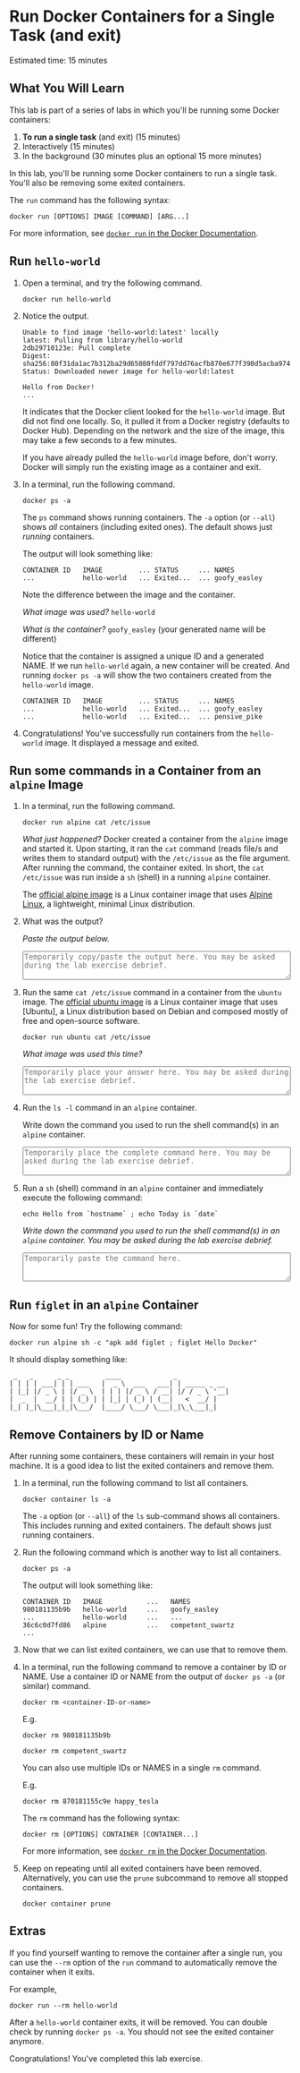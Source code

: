 # Run Docker Containers for a Single Task (and exit)

Estimated time: 15 minutes

## What You Will Learn

This lab is part of a series of labs in which you'll be running some Docker containers:

1. **To run a single task** (and exit) (15 minutes)
2. Interactively (15 minutes)
3. In the background (30 minutes plus an optional 15 more minutes)

In this lab, you'll be running some Docker containers to run a single task. You'll also be removing some exited containers.

The `run` command has the following syntax:

```
docker run [OPTIONS] IMAGE [COMMAND] [ARG...]
```

For more information, see [`docker run` in the Docker Documentation](https://docs.docker.com/engine/reference/commandline/run/).

## Run `hello-world`

1. Open a terminal, and try the following command.

    ```
    docker run hello-world
    ```

2. Notice the output.

    ```
    Unable to find image 'hello-world:latest' locally
    latest: Pulling from library/hello-world
    2db29710123e: Pull complete
    Digest: sha256:80f31da1ac7b312ba29d65080fddf797dd76acfb870e677f390d5acba9741b17
    Status: Downloaded newer image for hello-world:latest

    Hello from Docker!
    ...
    ```

    It indicates that the Docker client looked for the `hello-world` image. But did not find one locally. So, it pulled it from a Docker registry (defaults to Docker Hub). Depending on the network and the size of the image, this may take a few seconds to a few minutes.

    If you have already pulled the `hello-world` image before, don't worry. Docker will simply run the existing image as a container and exit.

3. In a terminal, run the following command.

    ```
    docker ps -a
    ```

    The `ps` command shows running containers. The `-a` option (or `--all`) shows _all_ containers (including exited ones). The default shows just _running_ containers.

    The output will look something like:

    ```
    CONTAINER ID   IMAGE         ... STATUS     ... NAMES
    ...            hello-world   ... Exited...  ... goofy_easley
    ```

    Note the difference between the image and the container.

    _What image was used?_ `hello-world`

    _What is the container?_ `goofy_easley` (your generated name will be different)

    Notice that the container is assigned a unique ID and a generated NAME. If we run `hello-world` again, a new container will be created. And running `docker ps -a` will show the two containers created from the `hello-world` image.

    ```
    CONTAINER ID   IMAGE         ... STATUS     ... NAMES
    ...            hello-world   ... Exited...  ... goofy_easley
    ...            hello-world   ... Exited...  ... pensive_pike
    ```

3. Congratulations! You've successfully run containers from the `hello-world` image. It displayed a message and exited.


## Run some commands in a Container from an `alpine` Image

1. In a terminal, run the following command.

    ```
    docker run alpine cat /etc/issue
    ```

    *What just happened?* Docker created a container from the `alpine` image and started it. Upon starting, it ran the `cat` command (reads file/s and writes them to standard output) with the `/etc/issue` as the file argument. After running the command, the container exited. In short, the `cat /etc/issue` was run inside a `sh` (shell) in a running `alpine` container.

    The [official alpine image](https://hub.docker.com/_/alpine) is a Linux container image that uses [Alpine Linux](https://alpinelinux.org/), a lightweight, minimal Linux distribution.

2. What was the output?

    _Paste the output below._

    <textarea rows="3" style="width: 100%; max-width: 60em" placeholder="Temporarily copy/paste the output here. You may be asked during the lab exercise debrief." spellcheck="false"></textarea>

<!-- PS C:\DevOpsTraining\devops-101-labs> docker run alpine cat /etc/issue
Welcome to Alpine Linux 3.19
Kernel \r on an \m (\l) -->

3. Run the same `cat /etc/issue` command in a container from the `ubuntu` image. The [official ubuntu image](https://hub.docker.com/_/ubuntu) is a Linux container image that uses [Ubuntu], a Linux distribution based on Debian and composed mostly of free and open-source software.

    ```
    docker run ubuntu cat /etc/issue
    ```

    _What image was used this time?_

    <textarea rows="3" style="width: 100%; max-width: 60em" placeholder="Temporarily place your answer here. You may be asked during the lab exercise debrief." spellcheck="false"></textarea>

<!-- PS C:\DevOpsTraining\devops-101-labs> docker run ubuntu cat /etc/issue
Ubuntu 22.04.3 LTS \n \l -->

4. Run the `ls -l` command in an `alpine` container.

    Write down the command you used to run the shell command(s) in an `alpine` container.

    <textarea rows="3" style="width: 100%; max-width: 60em" placeholder="Temporarily place the complete command here. You may be asked during the lab exercise debrief." spellcheck="false"></textarea>

5. Run a `sh` (shell) command in an `alpine` container and immediately execute the following command:

    ```
    echo Hello from `hostname` ; echo Today is `date`
    ```

    _Write down the command you used to run the shell command(s) in an `alpine` container. You may be asked during the lab exercise debrief._

    <textarea rows="3" style="width: 100%; max-width: 60em" placeholder="Temporarily paste the command here." spellcheck="false"></textarea>

## Run `figlet` in an `alpine` Container

Now for some fun! Try the following command:

```
docker run alpine sh -c "apk add figlet ; figlet Hello Docker"
```

It should display something like:

```
 _   _      _ _         ____             _
| | | | ___| | | ___   |  _ \  ___   ___| | _____ _ __
| |_| |/ _ \ | |/ _ \  | | | |/ _ \ / __| |/ / _ \ '__|
|  _  |  __/ | | (_) | | |_| | (_) | (__|   <  __/ |
|_| |_|\___|_|_|\___/  |____/ \___/ \___|_|\_\___|_|

```

## Remove Containers by ID or Name

After running some containers, these containers will remain in your host machine. It is a good idea to list the exited containers and remove them.

1. In a terminal, run the following command to list all containers.

    ```
    docker container ls -a
    ```

    The `-a` option (or `--all`) of the `ls` sub-command shows all containers. This includes running and exited containers. The default shows just running containers.

2. Run the following command which is another way to list all containers.

    ```
    docker ps -a
    ```

    The output will look something like:

    ```
    CONTAINER ID   IMAGE           ...   NAMES
    980181135b9b   hello-world     ...   goofy_easley
    ...            hello-world     ...   ...
    36c6c0d7fd86   alpine          ...   competent_swartz
    ...
    ```

3. Now that we can list exited containers, we can use that to remove them.

4. In a terminal, run the following command to remove a container by ID or NAME. Use a container ID or NAME from the output of `docker ps -a` (or similar) command.

    ```
    docker rm <container-ID-or-name>
    ```

    E.g.

    ```
    docker rm 980181135b9b
    ```
    ```
    docker rm competent_swartz
    ```

    You can also use multiple IDs or NAMES in a single `rm` command.

    E.g.

    ```
    docker rm 870181155c9e happy_tesla
    ```

    The `rm` command has the following syntax:

    ```
    docker rm [OPTIONS] CONTAINER [CONTAINER...]
    ```

    For more information, see [`docker rm` in the Docker Documentation](https://docs.docker.com/engine/reference/commandline/rm/).

5. Keep on repeating until all exited containers have been removed. Alternatively, you can use the `prune` subcommand to remove all stopped containers.

    ```
    docker container prune
    ```

## Extras

If you find yourself wanting to remove the container after a single run, you can use the `--rm` option of the `run` command to automatically remove the container when it exits.

For example,

```
docker run --rm hello-world
```

After a `hello-world` container exits, it will be removed. You can double check by running `docker ps -a`. You should not see the exited container anymore.

Congratulations! You've completed this lab exercise.
